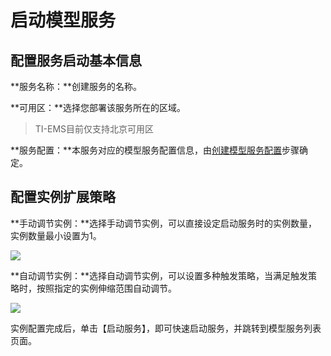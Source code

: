 # 启动模型服务
##  配置服务启动基本信息

**服务名称：**创建服务的名称。

**可用区：**选择您部署该服务所在的区域。

> TI-EMS目前仅支持北京可用区

**服务配置：**本服务对应的模型服务配置信息，由[创建模型服务配置](https://cloud.tencent.com/document/product/851/34671)步骤确定。

## 配置实例扩展策略

**手动调节实例：**选择手动调节实例，可以直接设定启动服务时的实例数量，实例数量最小设置为1。

![](https://main.qcloudimg.com/raw/28c0e8e33acdb31386817d15b5c5676f.png)

**自动调节实例：**选择自动调节实例，可以设置多种触发策略，当满足触发策略时，按照指定的实例伸缩范围自动调节。

![](https://main.qcloudimg.com/raw/f75f98601ab22195fb5333c0b4a1efe5.png)

实例配置完成后，单击【启动服务】，即可快速启动服务，并跳转到模型服务列表页面。


